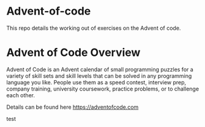 # Advent-of-code
This repo details the working out of exercises on the Advent of code. 

# Advent of Code Overview
Advent of Code is an Advent calendar of small programming puzzles for a variety of skill sets and skill levels that can be solved in any programming language you like. People use them as a speed contest, interview prep, company training, university coursework, practice problems, or to challenge each other.

Details can be found here https://adventofcode.com

test